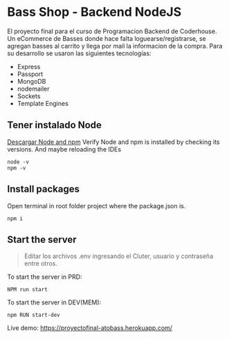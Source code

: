 # Bass Shop - Backend NodeJS
El proyecto final para el curso de Programacion Backend de Coderhouse.
Un eCommerce de Basses donde hace falta loguearse/registrarse, se agregan basses al carrito y llega por mail la informacion de la compra.
Para su desarrollo se usaron las siguientes tecnologías:
- Express
- Passport
- MongoDB
- nodemailer
- Sockets
- Template Engines

## Tener instalado Node
[Descargar Node and npm](https://nodejs.org/en/)
Verify Node and npm is installed by checking its versions. And maybe reloading the IDEs
```
node -v
npm -v
```

## Install packages

Open terminal in root folder project where the package.json is.

```
npm i
```

## Start the server

>Editar los archivos .env ingresando el Cluter, usuario y contraseña entre otros.

To start the server in PRD:
```
NPM run start
```

To start the server in DEV(MEM):
```
npm RUN start-dev
```

Live demo:
https://proyectofinal-atobass.herokuapp.com/
